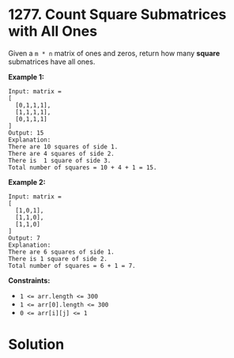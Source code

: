 # 1277. Count Square Submatrices with All Ones

Given a `m * n` matrix of ones and zeros, return how many **square** submatrices have all ones.

 

**Example 1:**

```
Input: matrix =
[
  [0,1,1,1],
  [1,1,1,1],
  [0,1,1,1]
]
Output: 15
Explanation: 
There are 10 squares of side 1.
There are 4 squares of side 2.
There is  1 square of side 3.
Total number of squares = 10 + 4 + 1 = 15.
```

**Example 2:**

```
Input: matrix = 
[
  [1,0,1],
  [1,1,0],
  [1,1,0]
]
Output: 7
Explanation: 
There are 6 squares of side 1.  
There is 1 square of side 2. 
Total number of squares = 6 + 1 = 7.
```

 

**Constraints:**

- `1 <= arr.length <= 300`
- `1 <= arr[0].length <= 300`
- `0 <= arr[i][j] <= 1`



# Solution

```c++

```

